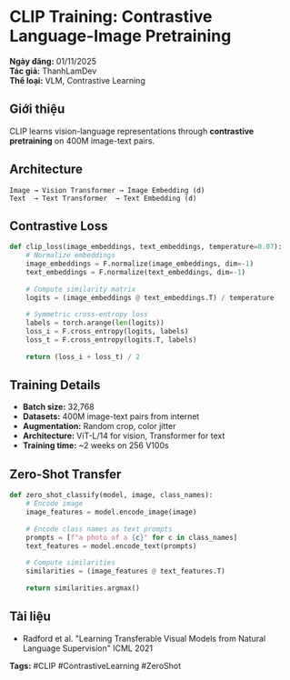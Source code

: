 # CLIP Training: Contrastive Language-Image Pretraining

**Ngày đăng:** 01/11/2025  
**Tác giả:** ThanhLamDev  
**Thể loại:** VLM, Contrastive Learning

## Giới thiệu

CLIP learns vision-language representations through **contrastive pretraining** on 400M image-text pairs.

## Architecture

```
Image → Vision Transformer → Image Embedding (d)
Text  → Text Transformer  → Text Embedding (d)
```

## Contrastive Loss

```python
def clip_loss(image_embeddings, text_embeddings, temperature=0.07):
    # Normalize embeddings
    image_embeddings = F.normalize(image_embeddings, dim=-1)
    text_embeddings = F.normalize(text_embeddings, dim=-1)
    
    # Compute similarity matrix
    logits = (image_embeddings @ text_embeddings.T) / temperature
    
    # Symmetric cross-entropy loss
    labels = torch.arange(len(logits))
    loss_i = F.cross_entropy(logits, labels)
    loss_t = F.cross_entropy(logits.T, labels)
    
    return (loss_i + loss_t) / 2
```

## Training Details

- **Batch size:** 32,768
- **Datasets:** 400M image-text pairs from internet
- **Augmentation:** Random crop, color jitter
- **Architecture:** ViT-L/14 for vision, Transformer for text
- **Training time:** ~2 weeks on 256 V100s

## Zero-Shot Transfer

```python
def zero_shot_classify(model, image, class_names):
    # Encode image
    image_features = model.encode_image(image)
    
    # Encode class names as text prompts
    prompts = [f"a photo of a {c}" for c in class_names]
    text_features = model.encode_text(prompts)
    
    # Compute similarities
    similarities = (image_features @ text_features.T)
    
    return similarities.argmax()
```

## Tài liệu

- Radford et al. "Learning Transferable Visual Models from Natural Language Supervision" ICML 2021

**Tags:** #CLIP #ContrastiveLearning #ZeroShot

<script src="/assets/js/katex-init.js"></script>
